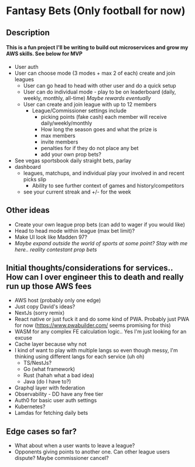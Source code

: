 # Fantasy Bets (Only football for now)

## Description
#### This is a fun project I'll be writing to build out microservices and grow my AWS skills. See below for MVP

- User auth
- User can choose mode (3 modes + max 2 of each) create and join leagues
  - User can go head to head with other user and do a quick setup
  - User can do individual mode - play to be on leaderboard (daily, weekly, monthly, all-time) *Maybe rewards eventually*
  - User can create and join league with up to 12 members
    - League/Commissioner settings include
      - picking points (fake cash) each member will receive daily/weekly/monthly
      - How long the season goes and what the prize is
      - max members
      - invite members 
      - penalties for if they do not place any bet
      - add your own prop bets? 
- See vegas sportsbook daily straight bets, parlay
- dashboard 
  - leagues, matchups, and individual play your involved in and recent picks slip
    - Ability to see further context of games and history/competitors
  - see your current streak and +/- for the week

## Other ideas

- Create your own league prop bets (can add to wager if you would like)
- Head to head mode within league (max bet limit)? 
- Make UI look like Madden 97?
- *Maybe expand outside the world of sports at some point? Stay with me here.. reality contestant prop bets*

## Initial thoughts/considerations for services.. How can I over engineer this to death and really run up those AWS fees

  - AWS host (probably only one edge)
  - Just copy David's ideas? 
  - NextJs (sorry remix)
  - React native or just fuck it and do some kind of PWA. Probably just PWA for now (https://www.pwabuilder.com/ seems promising for this)
  - WASM for any complex FE calculation logic.. Yes I'm just looking for an excuse
  - Cache layer because why not
  - I kind of want to play with multiple langs so even though messy, I'm thinking using different langs for each service (uh oh)
    - TS/NestJs?
    - Go (what framework)
    - Rust (hahah what a bad idea)
    - Java (do I have to?)
  - Graphql layer with federation
  - Observability - DD have any free tier
  - Auth0 for basic user auth settings
  - Kubernetes?
  - Lamdas for fetching daily bets

## Edge cases so far?
  - What about when a user wants to leave a league? 
  - Opponents giving points to another one. Can other league users dispute? Maybe commissioner cancel? 